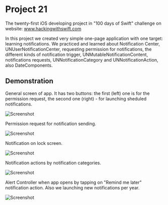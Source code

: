 #  Project 21

The twenty-first iOS developing project in "100 days of Swift" challenge on website: www.hackingwithswift.com

In this project we created very simple one-page application with one target: learning notifications. We practiced and learned about Notification Center, UNUserNotificationCenter, requesting permission for notifications, the different kinds of notification trigger, UNMutableNotificationContent, notifications requests, UNNotificationCategory and UNNotificationAction, also DateComponents.

## Demonstration

General screen of app. It has two buttons: the first (left) one is for the permission request, the second one (right) - for launching sheduled notifications.

![Screenshot](screen1.png)

Permission request for notification sending.

![Screenshot](screen2.png)

Notification on lock screen.

![Screenshot](screen3.png)

Notification actions by notification categories.

![Screenshot](screen4.png)

Alert Controller when app opens by tapping on "Remind me later" notification action. Also we launching new notifications per year.

![Screenshot](screen5.png)

